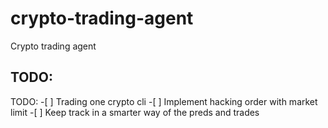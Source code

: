 # crypto-trading-agent
Crypto trading agent

## TODO:
TODO:
    -[ ] Trading one crypto cli
    -[ ] Implement hacking order with market limit
    -[ ] Keep track in a smarter way of the preds and trades
